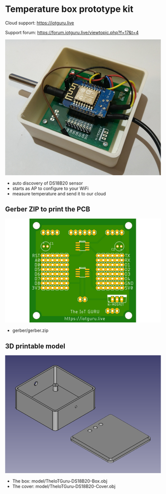 # Temperature box prototype kit

Cloud support: https://iotguru.live

Support forum: https://forum.iotguru.live/viewtopic.php?f=17&t=4

![Schema](https://github.com/IoTGuruLive/temperature_box/blob/master/images/box.jpg)

- auto discovery of DS18B20 sensor
- starts as AP to configure to your WiFi
- measure temperature and send it to our cloud

## Gerber ZIP to print the PCB

![Schema](https://github.com/IoTGuruLive/temperature_box/blob/master/images/pcb_top.png)

* gerber/gerber.zip

## 3D printable model

![Schema](https://github.com/IoTGuruLive/temperature_box/blob/master/images/3d_model.png)

* The box: model/TheIoTGuru-DS18B20-Box.obj
* The cover: model/TheIoTGuru-DS18B20-Cover.obj
